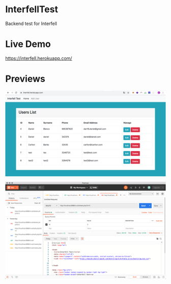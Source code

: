 # InterfellTest

Backend test for Interfell

# Live Demo

https://interfell.herokuapp.com/

# Previews 


![App](https://github.com/Danultimate/InterfellTest/blob/master/App.png?raw=true)

![App](https://github.com/Danultimate/InterfellTest/blob/master/Postman.png?raw=true)
